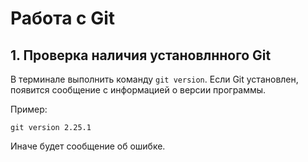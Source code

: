# Работа с Git

## 1. Проверка наличия установлнного Git
В терминале выполнить команду `git version`.
Если Git установлен, появится сообщение с информацией о версии программы.

Пример:
```
git version 2.25.1
```

Иначе будет сообщение об ошибке.
